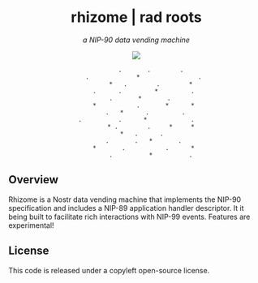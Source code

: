 <div align="center">

# rhizome | rad roots

_a NIP-90 data vending machine_

<p align="center"><a href="https://opensource.org/license/agpl-v3"><img src="https://img.shields.io/badge/license-AGPLv3-blue.svg"></a></p>

            .       .        .
        .             *                .
            *   .        .        *
        .      .         *         .
            .       *       .      
        *           .       *      *
            .   *      .         .   
    .          .      *            .
            * .        .     *     *
                *   .      .         
            .       .   *       .    
        *       .           .      *
            .          *          .


</div>

## Overview

Rhizome is a Nostr data vending machine that implements the NIP-90 specification and includes a NIP-89 application handler descriptor. It it being built to facilitate rich interactions with NIP-99 events. Features are experimental!

## License

This code is released under a copyleft open-source license.